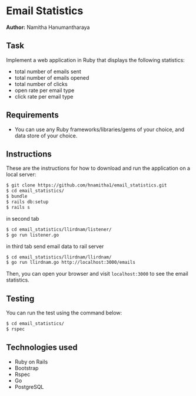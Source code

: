 Email Statistics  
================

**Author:** Namitha Hanumantharaya

Task
----

Implement a web application in Ruby that displays the following statistics:
* total number of emails sent
* total number of emails opened
* total number of clicks
* open rate per email type
* click rate per email type

## Requirements

* You can use any Ruby frameworks/libraries/gems of your choice, and data store of your choice.

Instructions
------------
These are the instructions for how to download and run the application on a local server:

```sh
$ git clone https://github.com/hnamitha1/email_statistics.git
$ cd email_statistics/
$ bundle
$ rails db:setup
$ rails s
```
in second tab

```sh
$ cd email_statistics/llirdnam/listener/
$ go run listener.go
```
in third tab send email data to rail server

```sh
$ cd email_statistics/llirdnam/llirdnam/
$ go run llirdnam.go http://localhost:3000/emails
```

Then, you can open your browser and visit `localhost:3000` to see the email statistics.

## Testing

You can run the test using the command below:

```sh
$ cd email_statistics/
$ rspec
```

Technologies used
-----------------
- Ruby on Rails
- Bootstrap
- Rspec
- Go
- PostgreSQL
